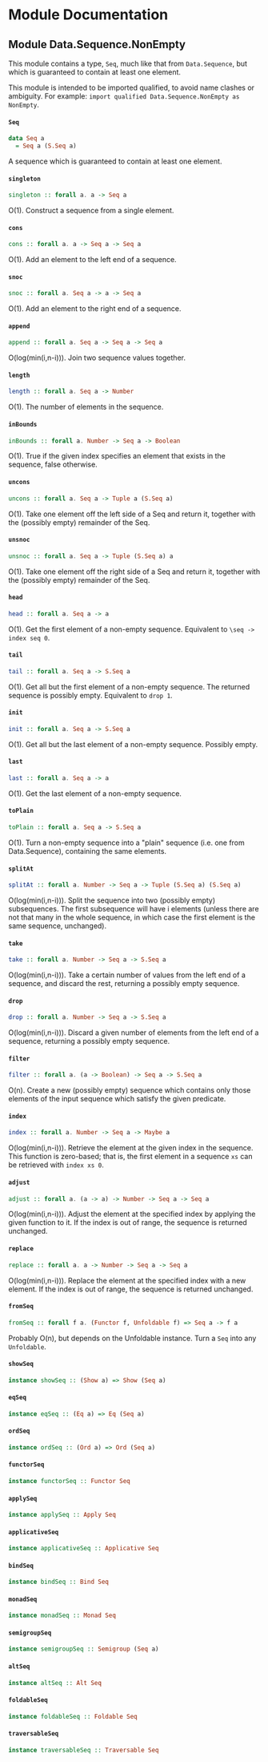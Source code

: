 # Module Documentation

## Module Data.Sequence.NonEmpty


This module contains a type, `Seq`, much like that from `Data.Sequence`,
but which is guaranteed to contain at least one element.

This module is intended to be imported qualified, to avoid name clashes or
ambiguity. For example: `import qualified Data.Sequence.NonEmpty as
NonEmpty`.

#### `Seq`

``` purescript
data Seq a
  = Seq a (S.Seq a)
```

A sequence which is guaranteed to contain at least one element.

#### `singleton`

``` purescript
singleton :: forall a. a -> Seq a
```

O(1). Construct a sequence from a single element.

#### `cons`

``` purescript
cons :: forall a. a -> Seq a -> Seq a
```

O(1). Add an element to the left end of a sequence.

#### `snoc`

``` purescript
snoc :: forall a. Seq a -> a -> Seq a
```

O(1). Add an element to the right end of a sequence.

#### `append`

``` purescript
append :: forall a. Seq a -> Seq a -> Seq a
```

O(log(min(i,n-i))). Join two sequence values together.

#### `length`

``` purescript
length :: forall a. Seq a -> Number
```

O(1). The number of elements in the sequence.

#### `inBounds`

``` purescript
inBounds :: forall a. Number -> Seq a -> Boolean
```

O(1). True if the given index specifies an element that exists in the
sequence, false otherwise.

#### `uncons`

``` purescript
uncons :: forall a. Seq a -> Tuple a (S.Seq a)
```

O(1). Take one element off the left side of a Seq and return it, together
with the (possibly empty) remainder of the Seq.

#### `unsnoc`

``` purescript
unsnoc :: forall a. Seq a -> Tuple (S.Seq a) a
```

O(1). Take one element off the right side of a Seq and return it, together
with the (possibly empty) remainder of the Seq.

#### `head`

``` purescript
head :: forall a. Seq a -> a
```

O(1). Get the first element of a non-empty sequence. Equivalent to `\seq
-> index seq 0`.

#### `tail`

``` purescript
tail :: forall a. Seq a -> S.Seq a
```

O(1). Get all but the first element of a non-empty sequence. The returned
sequence is possibly empty. Equivalent to `drop 1`.

#### `init`

``` purescript
init :: forall a. Seq a -> S.Seq a
```

O(1). Get all but the last element of a non-empty sequence. Possibly empty.

#### `last`

``` purescript
last :: forall a. Seq a -> a
```

O(1). Get the last element of a non-empty sequence.

#### `toPlain`

``` purescript
toPlain :: forall a. Seq a -> S.Seq a
```

O(1). Turn a non-empty sequence into a "plain" sequence (i.e. one from
Data.Sequence), containing the same elements.

#### `splitAt`

``` purescript
splitAt :: forall a. Number -> Seq a -> Tuple (S.Seq a) (S.Seq a)
```

O(log(min(i,n-i))). Split the sequence into two (possibly empty) subsequences.
The first subsequence will have i elements (unless there are not that many in
the whole sequence, in which case the first element is the same sequence,
unchanged).

#### `take`

``` purescript
take :: forall a. Number -> Seq a -> S.Seq a
```

O(log(min(i,n-i))). Take a certain number of values from the left end of
a sequence, and discard the rest, returning a possibly empty sequence.

#### `drop`

``` purescript
drop :: forall a. Number -> Seq a -> S.Seq a
```

O(log(min(i,n-i))). Discard a given number of elements from the left end
of a sequence, returning a possibly empty sequence.

#### `filter`

``` purescript
filter :: forall a. (a -> Boolean) -> Seq a -> S.Seq a
```

O(n). Create a new (possibly empty) sequence which contains only those
elements of the input sequence which satisfy the given predicate.

#### `index`

``` purescript
index :: forall a. Number -> Seq a -> Maybe a
```

O(log(min(i,n-i))). Retrieve the element at the given index in the
sequence. This function is zero-based; that is, the first element in a
sequence `xs` can be retrieved with `index xs 0`.

#### `adjust`

``` purescript
adjust :: forall a. (a -> a) -> Number -> Seq a -> Seq a
```

O(log(min(i,n-i))). Adjust the element at the specified index by
applying the given function to it. If the index is out of range, the
sequence is returned unchanged.

#### `replace`

``` purescript
replace :: forall a. a -> Number -> Seq a -> Seq a
```

O(log(min(i,n-i))). Replace the element at the specified index with
a new element. If the index is out of range, the sequence is returned
unchanged.

#### `fromSeq`

``` purescript
fromSeq :: forall f a. (Functor f, Unfoldable f) => Seq a -> f a
```

Probably O(n), but depends on the Unfoldable instance. Turn a `Seq` into
any `Unfoldable`.

#### `showSeq`

``` purescript
instance showSeq :: (Show a) => Show (Seq a)
```


#### `eqSeq`

``` purescript
instance eqSeq :: (Eq a) => Eq (Seq a)
```


#### `ordSeq`

``` purescript
instance ordSeq :: (Ord a) => Ord (Seq a)
```


#### `functorSeq`

``` purescript
instance functorSeq :: Functor Seq
```


#### `applySeq`

``` purescript
instance applySeq :: Apply Seq
```


#### `applicativeSeq`

``` purescript
instance applicativeSeq :: Applicative Seq
```


#### `bindSeq`

``` purescript
instance bindSeq :: Bind Seq
```


#### `monadSeq`

``` purescript
instance monadSeq :: Monad Seq
```


#### `semigroupSeq`

``` purescript
instance semigroupSeq :: Semigroup (Seq a)
```


#### `altSeq`

``` purescript
instance altSeq :: Alt Seq
```


#### `foldableSeq`

``` purescript
instance foldableSeq :: Foldable Seq
```


#### `traversableSeq`

``` purescript
instance traversableSeq :: Traversable Seq
```